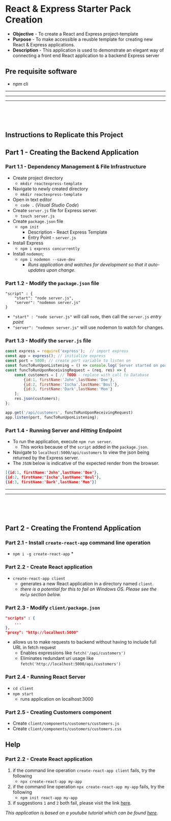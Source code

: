 # React & Express Starter Pack Creation
* **Objective** - To create a React and Express project-template
* **Purpose** - To make accessible a reusble template for creating new React & Express applications.
* **Description** - This application is used to demonstrate an elegant way of connecting a front end React application to a backend Express server

## Pre requisite software
* npm cli

<hr><hr><hr>
<br><br><br>

## Instructions to Replicate this Project

## Part 1 - Creating the Backend Application

### Part 1.1 - Dependency Management & File Infrastructure
* Create project directory
    * `mkdir reactexpress-template`
* Navigate to newly created directory
    * `mkdir reactexpress-template`
* Open in text editor
    * `code .` (_Visual Studio Code_)
* Create `server.js` file for Express server.
    * `touch server.js`
* Create `package.json` file
    * `npm init`
        * Description - React Express Template
        * Entry Point - `server.js`
* Install Express
    * `npm i express concurrently`
* Install `nodemon`;
    * `npm i nodemon --save-dev`
        * _Runs application and watches for development so that it auto-updates upon change._

### Part 1.2 - Modify the `package.json` file
```
"script" : {
    "start": "node server.js",
    "server": "nodemon server.js"
}
```
* `"start" : "node server.js"` will call `node`, then call the `server.js` _entry point_
* `"server": "nodemon server.js"` will use nodemon to watch for changes.

### Part 1.3 - Modify the `server.js` file

```javascript
const express = require('express');  // import express
const app = express(); // initialize express
const port = 5000; // create port variable to listen on
const funcToRunUponListening = () => console.log(`Server started on port ${port}`);
const funcToRunUponReceivingRequest = (req, res) => {
    const customers = [ // TODO - replace with call to Database
        {id:1, firstName:'John',lastName:'Doe'},
        {id:2, firstName:'Ischa',lastName:'Boul'},
        {id:3, firstName:'Dark',lastName:'Mon'}
    ];
    res.json(customers);
};

app.get('/api/customers', funcToRunUponReceivingRequest)
app.listen(port, funcToRunUponListening);
```


### Part 1.4 - Running Server and _Hitting_ Endpoint
* To run the application, execute `npm run server`.
    * This works because of the `script` added in the `package.json`.
* Navigate to `localhost:5000/api/customers` to view the json being returned by the Express server.
* The `JSON` below is indicative of the expected render from the browser.

```JSON
[{id:1, firstName:'John',lastName:'Doe'},
{id:2, firstName:'Ischa',lastName:'Boul'},
{id:3, firstName:'Dark',lastName:'Mon'}]
```

<hr><hr>
<br><br><br>


## Part 2 - Creating the Frontend Application

### Part 2.1 - Install `create-react-app` command line operation
* `npm i -g create-react-app`
    * 

### Part 2.2 - Create React application
* `create-react-app client`
    * generates a new React application in a directory named `client`.
    * _there is a potential for this to fail on Windows OS. Please see the `Help` section below._


### Part 2.3 - Modify `client/package.json`

```JSON
"scripts" : {
    ...
},
"proxy": "http://localhost:5000"
```


* allows us to make requests to backend without having to include full URL in fetch request
    * Enables expressions like `fetch('/api/customers')`
    * Eliminates redundant uri usage like `fetch('http://localhost:5000/api/customers')`



### Part 2.4 - Running React Server
* `cd client`
* `npm start`
    * runs application on localhost:3000

### Part 2.5 - Creating Customers component
* Create `client/components/customers/customers.js`
* Create `client/components/customers/customers.css`




## Help

### Part 2.2 - Create React application
1. if the command line operation `create-react-app client` fails, try the following 
    * `npx create-react-app my-app`
2. if the command line operation `npx create-react-app my-app` fails, try the following 
    * `npm init react-app my-app`
3. if suggestions `1` and `2` both fail, please visit the link [here](https://github.com/facebook/create-react-app/issues/6512).



_This application is based on a youtube tutorial which can be found [here](https://www.youtube.com/watch?v=v0t42xBIYIs)._